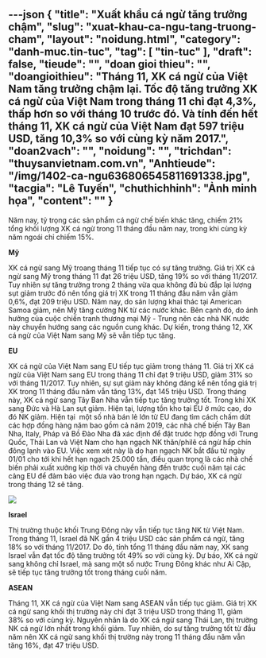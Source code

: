 ---json
{
    "title": "Xuất khẩu cá ngừ tăng trưởng chậm",
    "slug": "xuat-khau-ca-ngu-tang-truong-cham",
    "layout": "noidung.html",
    "category": "danh-muc.tin-tuc",
    "tag": [
        "tin-tuc"
    ],
    "draft": false,
    "tieude": "",
    "doan gioi thieu": "",
    "doangioithieu": "Tháng 11, XK cá ngừ của Việt Nam tăng trưởng chậm lại. Tốc độ tăng trưởng XK cá ngừ của Việt Nam trong tháng 11 chỉ đạt 4,3%, thấp hơn so với tháng 10 trước đó. Và tính đến hết tháng 11, XK cá ngừ của Việt Nam đạt 597 triệu USD, tăng 10,3% so với cùng kỳ năm 2017.",
    "doan2vach": "",
    "noidung": "",
    "trichdan": "thuysanvietnam.com.vn",
    "Anhtieude": "/img/1402-ca-ngu636806545811691338.jpg",
    "tacgia": "Lê Tuyến",
    "chuthichhinh": "Ảnh minh họa",
    "__content__": ""
}
---
<p>Năm nay, tỷ trọng c&aacute;c sản phẩm c&aacute; ngừ chế biến kh&aacute;c tăng, chiếm 21% tổng khối lượng XK c&aacute; ngừ trong 11 th&aacute;ng đầu năm nay, trong khi c&ugrave;ng kỳ năm ngo&aacute;i chỉ chiếm 15%.</p>

<p><strong>Mỹ</strong></p>

<p>XK c&aacute; ngừ sang Mỹ troang th&aacute;ng 11 tiếp tục c&oacute; sự tăng trưởng. Gi&aacute; trị XK c&aacute; ngừ sang Mỹ trong th&aacute;ng 11 đạt 26 triệu USD, tăng 19% so với th&aacute;ng 11/2017. Tuy nhi&ecirc;n sự tăng trưởng trong 2 th&aacute;ng vừa qua kh&ocirc;ng đủ b&ugrave; đắp lại lượng sụt giảm trước đ&oacute; n&ecirc;n tổng gi&aacute; trị XK trong 11 th&aacute;ng đầu năm vẫn giảm 0,6%, đạt 209 triệu USD. Năm nay, do sản lượng khai th&aacute;c tại American Samoa giảm, n&ecirc;n Mỹ tăng cường NK từ c&aacute;c nước kh&aacute;c. B&ecirc;n cạnh đ&oacute;, do ảnh hưởng của cuộc chiến tranh thương mại Mỹ - Trung n&ecirc;n c&aacute;c nh&agrave; NK nước n&agrave;y chuyển hướng sang c&aacute;c nguồn cung kh&aacute;c. Dự kiến, trong th&aacute;ng 12, XK c&aacute; ngừ của Việt Nam sang Mỹ sẽ vẫn tiếp tục tăng.</p>

<p><strong>EU</strong></p>

<p>XK c&aacute; ngừ của Việt Nam sang EU tiếp tục giảm trong th&aacute;ng 11. Gi&aacute; trị XK c&aacute; ngừ của Việt Nam sang EU trong th&aacute;ng 11 chỉ đạt 9 triệu USD, giảm 31% so với th&aacute;ng 11/2017. Tuy nhi&ecirc;n, sự sụt giảm n&agrave;y kh&ocirc;ng đ&aacute;ng kể n&ecirc;n tổng gi&aacute; trị XK trong 11 th&aacute;ng đầu năm vẫn tăng 13%, đạt 145 triệu USD. Trong th&aacute;ng n&agrave;y, XK c&aacute; ngừ sang T&acirc;y Ban Nha vẫn tiếp tục tăng trưởng tốt. Trong khi XK sang Đức v&agrave; H&agrave; Lan sụt giảm. Hiện tại, lượng tồn kho tại EU ở mức cao, do đ&oacute; NK giảm. Hiện tại&nbsp;&nbsp;một số nh&agrave; b&aacute;n lẻ lớn từ EU đang t&igrave;m c&aacute;ch chấm dứt c&aacute;c hợp đồng h&agrave;ng năm bao gồm cả năm 2019, c&aacute;c nh&agrave; chế biến T&acirc;y Ban Nha, Italy, Ph&aacute;p v&agrave; Bồ Đ&agrave;o Nha đ&atilde; x&aacute;c định để đặt trước hợp đồng với Trung Quốc, Th&aacute;i Lan v&agrave; Việt Nam cho hạn ngạch NK thăn/phil&ecirc; c&aacute; ngừ hấp ch&iacute;n đ&ocirc;ng lạnh v&agrave;o EU. Việc xem x&eacute;t n&agrave;y l&agrave; do hạn ngạch NK bắt đầu từ ng&agrave;y 01/01 cho tới khi hết hạn ngạch 25.000 tấn, điều quan trọng l&agrave; c&aacute;c nh&agrave; chế biến phải xuất xưởng kịp thời v&agrave; chuyển h&agrave;ng đến trước cuối năm tại c&aacute;c cảng EU để đảm bảo việc đưa v&agrave;o trong hạn ngạch. Dự b&aacute;o, XK c&aacute; ngừ trong th&aacute;ng 12 sẽ tăng.</p>

<p><img src="http://vasep.com.vn/Uploads/image/Nguyen-Van-Ha/image/XK%20ca%20ngu%2011%20thang.jpg" /></p>

<p><strong>Israel</strong></p>

<p>Thị trường thuộc khối Trung Đ&ocirc;ng n&agrave;y vẫn tiếp tục tăng NK từ Việt Nam. Trong th&aacute;ng 11, Israel đ&atilde; NK gần 4 triệu USD c&aacute;c sản phẩm c&aacute; ngừ, tăng 18% so với th&aacute;ng 11/2017. Do đ&oacute;, tỉnh tổng 11 th&aacute;ng đầu năm nay, XK sang Israel vẫn đạt tốc độ tăng trưởng tốt 49% so với c&ugrave;ng kỳ. Dự b&aacute;o, XK c&aacute; ngừ sang kh&ocirc;ng chỉ Israel, m&agrave; sang một số nước Trung Đ&ocirc;ng kh&aacute;c như Ai Cập, sẽ tiếp tục tăng trưởng tốt trong th&aacute;ng cuối năm.</p>

<p><strong>ASEAN</strong></p>

<p>Th&aacute;ng 11, XK c&aacute; ngừ của Việt Nam sang ASEAN vẫn tiếp tục giảm. Gi&aacute; trị XK c&aacute; ngừ sang khối thị trường n&agrave;y chỉ đạt 3 triệu USD trong th&aacute;ng 11, giảm 38% so với c&ugrave;ng kỳ. Nguy&ecirc;n nh&acirc;n l&agrave; do XK c&aacute; ngừ sang Th&aacute;i Lan, thị trường NK c&aacute; ngừ lớn nhất trong khối giảm. Tuy nhi&ecirc;n, do sự tăng trưởng tốt từ đầu năm n&ecirc;n XK c&aacute; ngừ sang khối thị trường n&agrave;y trong 11 th&aacute;ng đầu năm vẫn tăng 16%, đạt 47 triệu USD.</p>
